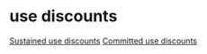# use discounts

[Sustained use discounts](./2025-07-21_Sustained-use-discounts.md)
[Committed use discounts](./2025-07-21_Committed-use-discounts.md)

